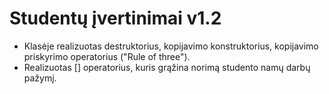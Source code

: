 
# Studentų įvertinimai v1.2

* Klasėje realizuotas destruktorius, kopijavimo konstruktorius, kopijavimo priskyrimo operatorius ("Rule of three").
* Realizuotas [] operatorius, kuris grąžina norimą studento namų darbų pažymį.
